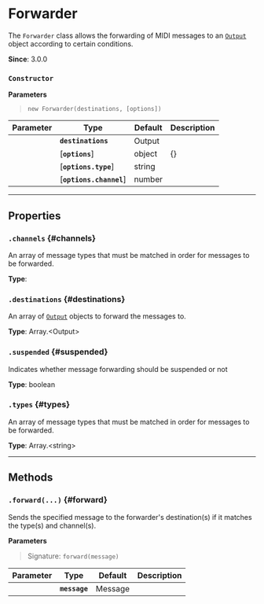 
# Forwarder

The `Forwarder` class allows the forwarding of MIDI messages to an [`Output`](Output) object
according to certain conditions.

**Since**: 3.0.0



### `Constructor`


  **Parameters**

  > `new Forwarder(destinations, [options])`

  | Parameter    | Type      | Default      | Description  |
  | ------------ | ------------ | ------------ | ------------ |
    |**`destinations`** |Output||An [`Output`](Output) object, or an array of such objects, to forward messages to.|
    |[**`options`**] |object|{}||
    |[**`options.type`**] |string||A type (`noteon`, `controlchange`, etc.), or an array of types, that the message must match in order to be forwarded. If this option is not specified, all types of messages will be forwarded. Valid messages are either [`Enumerations.MIDI_SYSTEM_MESSAGES`](Enumerations#MIDI_SYSTEM_MESSAGES) or [`Enumerations.MIDI_CHANNEL_MESSAGES`](Enumerations#MIDI_CHANNEL_MESSAGES).|
    |[**`options.channel`**] |number||A single MIDI channe l number (`1` to `16`) or an array of MIDI channel numbers that should be forwarded. If this option is not specified, messages from all channels will be forwarded.|



***

## Properties

### `.channels` {#channels}


An array of message types that must be matched in order for messages to be forwarded.

**Type**: <br />


### `.destinations` {#destinations}


An array of [`Output`](Output) objects to forward the messages to.

**Type**: Array.&lt;Output&gt;<br />


### `.suspended` {#suspended}


Indicates whether message forwarding should be suspended or not

**Type**: boolean<br />


### `.types` {#types}


An array of message types that must be matched in order for messages to be forwarded.

**Type**: Array.&lt;string&gt;<br />



***

## Methods


### `.forward(...)` {#forward}


Sends the specified message to the forwarder's destination(s) if it matches the type(s) and
channel(s).


  **Parameters**

  > Signature: `forward(message)`

  | Parameter    | Type      | Default      | Description  |
  | ------------ | ------------ | ------------ | ------------ |
    |**`message`** |Message|||






